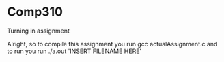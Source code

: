 # Comp310
Turning in assignment

Alright, so to compile this assignment you run
gcc actualAssignment.c
and to run you run 
./a.out 'INSERT FILENAME HERE'
